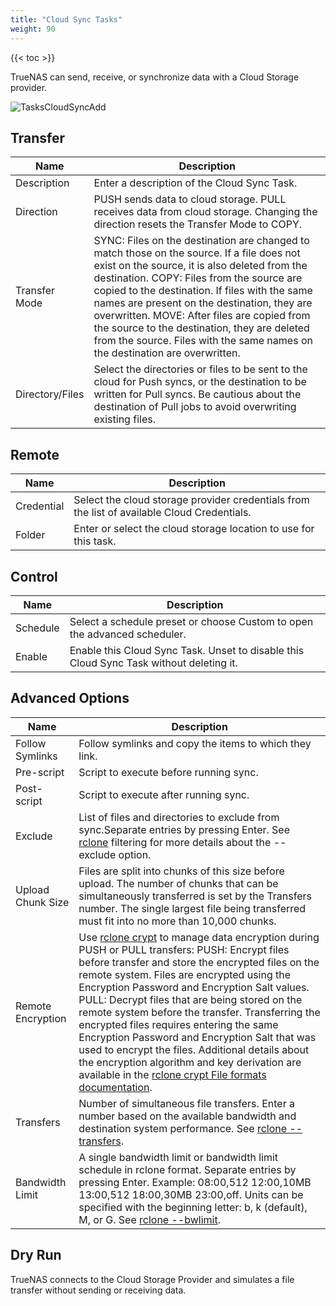 ```yaml
---
title: "Cloud Sync Tasks"
weight: 90
---
```


{{< toc >}}

TrueNAS can send, receive, or synchronize data with a Cloud Storage provider.

![TasksCloudSyncAdd](/images/CORE/12.0/TasksCloudSyncAdd.png "Creating a Cloud Sync Task")

## Transfer

| Name | Description |
|------|------|
| Description | Enter a description of the Cloud Sync Task. |
| Direction | PUSH sends data to cloud storage. PULL receives data from cloud storage. Changing the direction resets the Transfer Mode to COPY. |
| Transfer Mode | SYNC: Files on the destination are changed to match those on the source. If a file does not exist on the source, it is also deleted from the destination. COPY: Files from the source are copied to the destination. If files with the same names are present on the destination, they are overwritten. MOVE: After files are copied from the source to the destination, they are deleted from the source. Files with the same names on the destination are overwritten. |
| Directory/Files | Select the directories or files to be sent to the cloud for Push syncs, or the destination to be written for Pull syncs. Be cautious about the destination of Pull jobs to avoid overwriting existing files. |

## Remote

| Name | Description |
|------|------|
| Credential | Select the cloud storage provider credentials from the list of available Cloud Credentials. |
| Folder | Enter or select the cloud storage location to use for this task. |

## Control

| Name | Description |
|------|------|
| Schedule | Select a schedule preset or choose Custom to open the advanced scheduler. |
| Enable | Enable this Cloud Sync Task. Unset to disable this Cloud Sync Task without deleting it. |

## Advanced Options

| Name | Description |
|------|------|
| Follow Symlinks | Follow symlinks and copy the items to which they link. |
| Pre-script | Script to execute before running sync. |
| Post-script | Script to execute after running sync. |
| Exclude | List of files and directories to exclude from sync.Separate entries by pressing Enter. See [rclone](https://rclone.org/filtering/) filtering for more details about the --exclude option. |
| Upload Chunk Size | Files are split into chunks of this size before upload. The number of chunks that can be simultaneously transferred is set by the Transfers number. The single largest file being transferred must fit into no more than 10,000 chunks. |
| Remote Encryption | Use [rclone crypt](https://rclone.org/crypt/) to manage data encryption during PUSH or PULL transfers:  PUSH: Encrypt files before transfer and store the encrypted files on the remote system. Files are encrypted using the Encryption Password and Encryption Salt values.  PULL: Decrypt files that are being stored on the remote system before the transfer. Transferring the encrypted files requires entering the same Encryption Password and Encryption Salt that was used to encrypt the files.  Additional details about the encryption algorithm and key derivation are available in the [rclone crypt File formats documentation](https://rclone.org/crypt/#file-formats). |
| Transfers | Number of simultaneous file transfers. Enter a number based on the available bandwidth and destination system performance. See [rclone --transfers](https://rclone.org/docs/#transfers-n). |
| Bandwidth Limit | A single bandwidth limit or bandwidth limit schedule in rclone format. Separate entries by pressing Enter. Example: 08:00,512 12:00,10MB 13:00,512 18:00,30MB 23:00,off. Units can be specified with the beginning letter: b, k (default), M, or G. See [rclone --bwlimit](https://rclone.org/docs/#bwlimit-bandwidth-spec). |

## Dry Run

TrueNAS connects to the Cloud Storage Provider and simulates a file transfer without sending or receiving data.